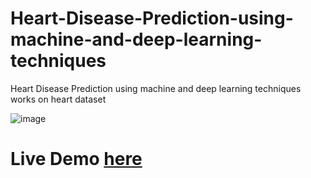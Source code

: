 # Heart-Disease-Prediction-using-machine-and-deep-learning-techniques
Heart Disease Prediction using machine and deep learning techniques works on heart dataset




![image](https://github.com/nano-bot01/Heart-Disease-Prediction-using-machine-and-deep-learning-techniques/assets/78251168/b1d4a2b3-c7c6-4ba8-ba6a-dd5f68fa5b97)

# Live Demo [here](https://heart-disease-prediction-using-ml.streamlit.app/)


